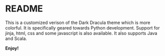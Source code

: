 # README

This is a customized verison of the Dark Dracula theme which is more colorful.
It is specifically geared towards Python development. Support for jinja, html, css and some javascript is also available. It also supports Java and Scala.

**Enjoy!**
